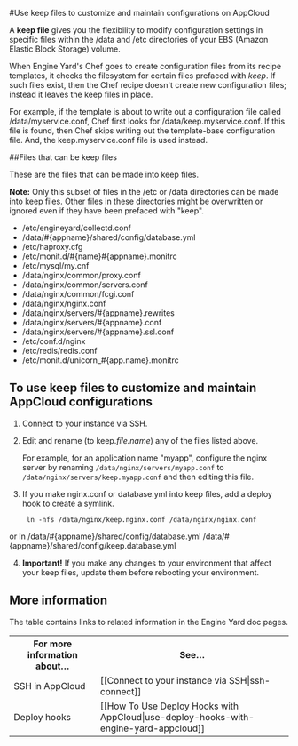 #Use keep files to customize and maintain configurations on AppCloud

A **keep file** gives you the flexibility to modify configuration settings in specific files within the /data and /etc directories of your EBS (Amazon Elastic Block Storage) volume.

When Engine Yard's Chef goes to create configuration files from its recipe templates, it checks the filesystem for certain files prefaced with _keep_.  If such files exist, then the Chef recipe doesn't create new configuration files; instead it leaves the keep files in place.

For example, if the template is about to write out a configuration file called /data/myservice.conf, Chef first looks for /data/keep.myservice.conf. If this file is found, then Chef skips writing out the template-base configuration file. And, the keep.myservice.conf file is used instead.

##Files that can be keep files

These are the files that can be made into keep files. 

**Note:** Only this subset of files in the /etc or /data directories can be made into keep files. Other files in these directories might be overwritten or ignored even if they have been prefaced with "keep".  

* /etc/engineyard/collectd.conf
* /data/#{appname}/shared/config/database.yml
* /etc/haproxy.cfg
* /etc/monit.d/#{name}#{appname}.monitrc
* /etc/mysql/my.cnf
* /data/nginx/common/proxy.conf
* /data/nginx/common/servers.conf
* /data/nginx/common/fcgi.conf
* /data/nginx/nginx.conf
* /data/nginx/servers/#{appname}.rewrites
* /data/nginx/servers/#{appname}.conf
* /data/nginx/servers/#{appname}.ssl.conf
* /etc/conf.d/nginx
* /etc/redis/redis.conf
* /etc/monit.d/unicorn_#{app.name}.monitrc

<!-- All files in the folders: /data/nginx/servers/ /etc/monit.d/ can be keep files -->
<!-- Keep files can be especially useful for monit if you're trying to increase the memory limit for mongrels or background processes, etc. -->


## To use keep files to customize and maintain AppCloud configurations

1. Connect to your instance via SSH.

2. Edit and rename (to keep._file.name_) any of the files listed above.
  
    For example, for an application name "myapp", configure the nginx server by renaming `/data/nginx/servers/myapp.conf` to `/data/nginx/servers/keep.myapp.conf` and then editing this file.

3. If you make nginx.conf or database.yml into keep files, add a deploy hook to create a symlink. 

        ln -nfs /data/nginx/keep.nginx.conf /data/nginx/nginx.conf
  or
        ln /data/#{appname}/shared/config/database.yml /data/#{appname}/shared/config/keep.database.yml

4. **Important!** If you make any changes to your environment that affect your keep files, update them before rebooting your environment. 


<h2 id="topic5"> More information </h2>  

The table contains links to related information in the Engine Yard doc pages.   

<table>
  <tr>
    <th>For more information about…</th><th>See…</th>
  </tr>
  <tr>
    <td>SSH in AppCloud</td><td>[[Connect to your instance via SSH|ssh-connect]] </td>
  </tr>
  <tr>
    <td>Deploy hooks</td><td>[[How To Use Deploy Hooks with AppCloud|use-deploy-hooks-with-engine-yard-appcloud]]</td>
  </tr>
</table>